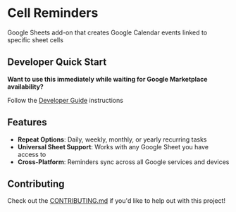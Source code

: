 # Cell Reminders

Google Sheets add-on that creates Google Calendar events linked to specific sheet cells

## Developer Quick Start

**Want to use this immediately while waiting for Google Marketplace availability?**

Follow the [Developer Guide](scripts/GUIDE.md#) instructions

## Features

- **Repeat Options**: Daily, weekly, monthly, or yearly recurring tasks
- **Universal Sheet Support**: Works with any Google Sheet you have access to
- **Cross-Platform**: Reminders sync across all Google services and devices

## Contributing

Check out the [CONTRIBUTING.md](CONTRIBUTING.md) if you'd like to help out with this project!
